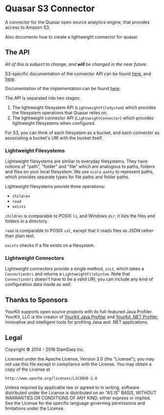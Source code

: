# Quasar S3 Connector

A connector for the Quasar open source analytics engine, that
provides access to Amazon S3.

Also documents how to create a lightweight connector for
quasar.

## The API

*All of this is subject to change, and **will** be changed in the near future.*

S3-specific documentation of the connector API can be found
[here](lwc/src/main/scala/quasar/physical/s3/S3LWC.scala),
and [here](lwc/src/main/scala/quasar/physical/s3/S3LWFS.scala).

Documentation of the implementation can be found
[here](lwc/src/main/scala/quasar/physical/s3/impl).

The API is separated into two stages:

1. The lightweight filesystem API (`LightweightFileSystem`)
which provides the filesystem operations that Quasar relies on.
2. The lightweight connector API (`LightweightConnector`) which
provides lightweight filesystems when configured.

For S3, you can think of each filesystem as a bucket, and
each connector as associating a bucket's URI with the bucket
itself.

### Lightweight Filesystems

Lightweight filesystems are similar to everyday filesystems.
They have notions of "path", "folder" and "file" which are
analogous to paths, folders and files on your local
filesystem. We use `scala-pathy` to represent paths, which
provides separate types for file paths and folder paths.

Lightweight filesystems provide three operations:
- `children`
- `read`
- `exists`

`children` is comparable to POSIX `ls`, and Windows `dir`; it
lists the files and folders in a directory.

`read` is comparable to POSIX `cat`, except that it reads files
as JSON rather than plain text.

`exists` checks if a file exists on a filesystem.

### Lightweight Connectors

Lightweight connectors provide a single method, `init`,
which takes a `ConnectionUri` and returns
a `LightweightFileSystem`. Note that `ConnectionUri` doesn't
have to be a valid URI; you can include any kind of
configuration data inside as well.

## Thanks to Sponsors

YourKit supports open source projects with its full-featured Java Profiler. YourKit, LLC is the creator of <a href="https://www.yourkit.com/java/profiler/index.jsp">YourKit Java Profiler</a> and <a href="https://www.yourkit.com/.net/profiler/index.jsp">YourKit .NET Profiler</a>, innovative and intelligent tools for profiling Java and .NET applications.

## Legal

Copyright &copy; 2014 - 2018 SlamData Inc.

Licensed under the Apache License, Version 2.0 (the "License");
you may not use this file except in compliance with the License.
You may obtain a copy of the License at

    http://www.apache.org/licenses/LICENSE-2.0

Unless required by applicable law or agreed to in writing, software
distributed under the License is distributed on an "AS IS" BASIS,
WITHOUT WARRANTIES OR CONDITIONS OF ANY KIND, either express or implied.
See the License for the specific language governing permissions and
limitations under the License.
